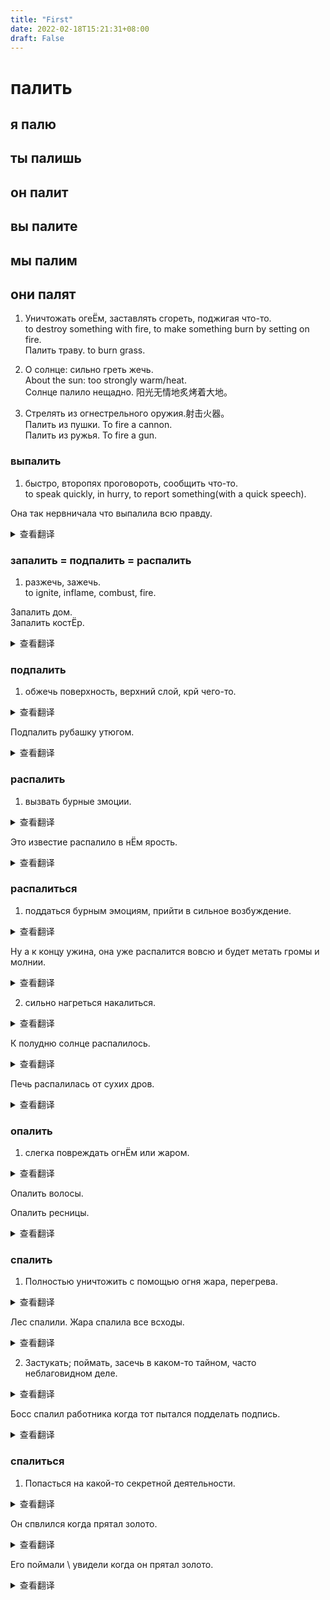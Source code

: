 ```yaml
---
title: "First"
date: 2022-02-18T15:21:31+08:00
draft: False
---
```

# палить   
## я палю    
## ты палишь  
## он палит  
## вы палите  
## мы палим  
## они палят  
1. Уничтожать огеЁм, заставлять сгореть, поджигая что-то.  
to destroy something with fire, to make something burn by setting on fire.   
Палить траву. to burn grass.  

2. О солнце: сильно греть жечь.  
    About the sun: too strongly warm/heat.  
Солнце палило нещадно. 阳光无情地炙烤着大地。  

3. Стрелять из огнестрельного оружия.射击火器。    
Палить из пушки. To fire a cannon.    
Палить из ружья. To fire a gun.    

### выпалить  
1. быстро, второпях проговороть, сообщить что-то.    
to speak quickly, in hurry, to report something(with a quick speech).    

Она так нервничала что выпалила всю правду.   
<details>    
 <summary>查看翻译</summary>  
 <pre><code>她是那么的紧张，以至于说出了所有真相。</code></pre>  
</details>  

### запалить = подпалить = распалить  
1. разжечь, зажечь.    
to ignite, inflame, combust, fire.  

Запалить дом.    
Запалить костЁр.  
<details>  
 <summary>查看翻译</summary>  
 <pre><code>点燃火</code></pre>  
</details>

### подпалить  
1. обжечь поверхность, верхний слой, крй чего-то.  
<details>  
 <summary>查看翻译</summary>  
 <pre><code>to burn the surface, the top layer, the edge of something.</code></pre>  
</details>

Подпалить рубашку утюгом.  
<details>  
 <summary>查看翻译</summary>  
 <pre><code>用铁烫衣服。（烫衣服）</code></pre>  
</details>

### распалить
1. вызвать бурные змоции.  
<details>  
 <summary>查看翻译</summary>  
 <pre><code>to evoke/cause violent emotions.</code></pre>  
</details>

Это известие распалило в нЁм ярость.  
<details>  
 <summary>查看翻译</summary>  
 <pre><code>这个消息点燃了他的怒火。</code></pre>  
</details>

### распалиться  
1. поддаться бурным эмоциям, прийти в сильное возбуждение.  
<details>  
 <summary>查看翻译</summary>  
 <pre><code>屈服于剧烈的情绪，变得非常兴奋。</code></pre>  
</details>

Ну а к концу ужина, она уже распалится вовсю и будет метать громы и молнии.  
<details>  
 <summary>查看翻译</summary>  
 <pre><code>晚饭结束时，她已经火力全开，将要投掷雷霆般的怒火。</code></pre>  
</details>

2. сильно нагреться накалиться.  
<details>  
 <summary>查看翻译</summary>  
 <pre><code>变得非常热。</code></pre>  
</details>

К полудню солнце распалилось.
<details>  
 <summary>查看翻译</summary>  
 <pre><code>中午的时候，太阳非常的热。</code></pre>  
</details>

Печь распалилась от сухих дров.
<details>  
 <summary>查看翻译</summary>  
 <pre><code>火炉上熊熊燃烧的火来自于干柴。</code></pre>  
</details>


### опалить  
1. слегка повреждать огнЁм или жаром.
<details>  
 <summary>查看翻译</summary>  
 <pre><code>因火或热而略有损坏</code></pre>  
</details>

Опалить волосы.

Опалить ресницы.
<details>  
 <summary>查看翻译</summary>  
 <pre><code>睫毛被火稍微烧焦了。</code></pre>  
</details>

### спалить 
1. Полностью уничтожить с помощью огня жара, перегрева.
<details>  
 <summary>查看翻译</summary>  
 <pre><code>用很大的火去完全摧毁一个东西。</code></pre>  
</details>

Лес спалили.
Жара спалила все всходы.
<details>  
 <summary>查看翻译</summary>  
 <pre><code>干燥把所有的幼苗枯死了。</code></pre>  
</details>

2. Застукать; поймать, засечь в каком-то тайном, часто неблаговидном деле.
<details>  
 <summary>查看翻译</summary>  
 <pre><code>被抓；被抓，在一些秘密的、往往是不光彩的行为中被抓。</code></pre>  
</details>

Босс спалил работника когда тот пытался подделать подпись.
<details>  
 <summary>查看翻译</summary>  
 <pre><code>当一名雇员试图伪造签名时，老板抓住了他。</code></pre>  
</details>

### спалиться
1. Попасться на какой-то секретной деятельности.
<details>  
 <summary>查看翻译</summary>  
 <pre><code>在从事秘密活动的时候被抓。</code></pre>  
</details>

Он спвлился когда прятал золото.
<details>  
 <summary>查看翻译</summary>  
 <pre><code>他由于私藏金子而被抓。</code></pre>  
</details>

Его поймали \ увидели когда он прятал золото.
<details>  
 <summary>查看翻译</summary>  
 <pre><code>他在藏匿黄金时被抓。</code></pre>  
</details>





















